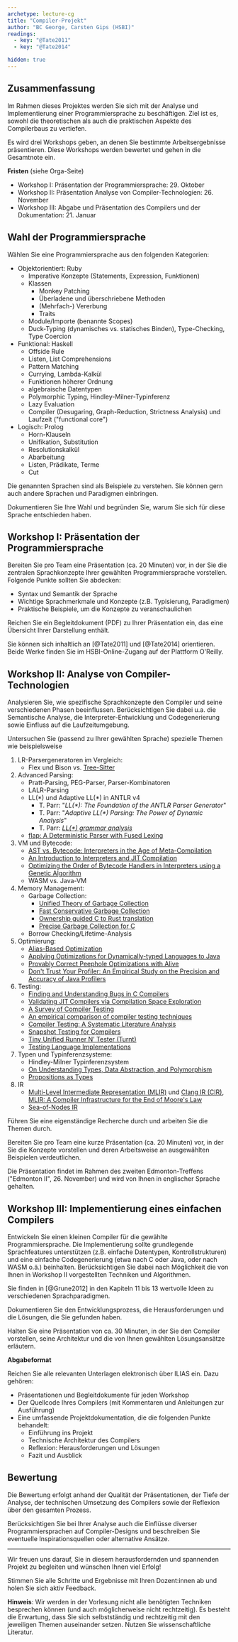 ```yaml
---
archetype: lecture-cg
title: "Compiler-Projekt"
author: "BC George, Carsten Gips (HSBI)"
readings:
  - key: "@Tate2011"
  - key: "@Tate2014"

hidden: true
---
```


<!--  pandoc -s -f markdown -t markdown+smart-grid_tables-multiline_tables-simple_tables --columns=94 --reference-links=true  project.md  -o xxx.md  -->

## Zusammenfassung

Im Rahmen dieses Projektes werden Sie sich mit der Analyse und Implementierung einer
Programmiersprache zu beschäftigen. Ziel ist es, sowohl die theoretischen als auch die
praktischen Aspekte des Compilerbaus zu vertiefen.

Es wird drei Workshops geben, an denen Sie bestimmte Arbeitsergebnisse präsentieren. Diese
Workshops werden bewertet und gehen in die Gesamtnote ein.

**Fristen** (siehe Orga-Seite)

-   Workshop I: Präsentation der Programmiersprache: 29. Oktober
-   Workshop II: Präsentation Analyse von Compiler-Technologien: 26. November
-   Workshop III: Abgabe und Präsentation des Compilers und der Dokumentation: 21. Januar

## Wahl der Programmiersprache

Wählen Sie eine Programmiersprache aus den folgenden Kategorien:

-   Objektorientiert: Ruby
    -   Imperative Konzepte (Statements, Expression, Funktionen)
    -   Klassen
        -   Monkey Patching
        -   Überladene und überschriebene Methoden
        -   (Mehrfach-) Vererbung
        -   Traits
    -   Module/Importe (benannte Scopes)
    -   Duck-Typing (dynamisches vs. statisches Binden), Type-Checking, Type Coercion
-   Funktional: Haskell
    -   Offside Rule
    -   Listen, List Comprehensions
    -   Pattern Matching
    -   Currying, Lambda-Kalkül
    -   Funktionen höherer Ordnung
    -   algebraische Datentypen
    -   Polymorphic Typing, Hindley-Milner-Typinferenz
    -   Lazy Evaluation
    -   Compiler (Desugaring, Graph-Reduction, Strictness Analysis) und Laufzeit ("functional
        core")
-   Logisch: Prolog
    -   Horn-Klauseln
    -   Unifikation, Substitution
    -   Resolutionskalkül
    -   Abarbeitung
    -   Listen, Prädikate, Terme
    -   Cut

Die genannten Sprachen sind als Beispiele zu verstehen. Sie können gern auch andere Sprachen
und Paradigmen einbringen.

Dokumentieren Sie Ihre Wahl und begründen Sie, warum Sie sich für diese Sprache entschieden
haben.

## Workshop I: Präsentation der Programmiersprache

Bereiten Sie pro Team eine Präsentation (ca. 20 Minuten) vor, in der Sie die zentralen
Sprachkonzepte Ihrer gewählten Programmiersprache vorstellen. Folgende Punkte sollten Sie
abdecken:

-   Syntax und Semantik der Sprache
-   Wichtige Sprachmerkmale und Konzepte (z.B. Typisierung, Paradigmen)
-   Praktische Beispiele, um die Konzepte zu veranschaulichen

Reichen Sie ein Begleitdokument (PDF) zu Ihrer Präsentation ein, das eine Übersicht Ihrer
Darstellung enthält.

Sie können sich inhaltlich an [@Tate2011] und [@Tate2014] orientieren. Beide Werke finden Sie
im HSBI-Online-Zugang auf der Plattform O'Reilly.

## Workshop II: Analyse von Compiler-Technologien

Analysieren Sie, wie spezifische Sprachkonzepte den Compiler und seine verschiedenen Phasen
beeinflussen. Berücksichtigen Sie dabei u.a. die Semantische Analyse, die
Interpreter-Entwicklung und Codegenerierung sowie Einfluss auf die Laufzeitumgebung.

Untersuchen Sie (passend zu Ihrer gewählten Sprache) spezielle Themen wie beispielsweise

1.  LR-Parsergeneratoren im Vergleich:
    -   Flex und Bison vs. [Tree-Sitter]
2.  Advanced Parsing:
    -   Pratt-Parsing, PEG-Parser, Parser-Kombinatoren
    -   LALR-Parsing
    -   LL(\*) und Adaptive LL(\*) in ANTLR v4
        -   T. Parr: "*LL(\*): The Foundation of the ANTLR Parser Generator*"
        -   T. Parr: "*Adaptive LL(\*) Parsing: The Power of Dynamic Analysis*"
        -   T. Parr: [*LL(\*) grammar analysis*]
    -   [flap: A Deterministic Parser with Fused Lexing]
3.  VM und Bytecode:
    -   [AST vs. Bytecode: Interpreters in the Age of Meta-Compilation]
    -   [An Introduction to Interpreters and JIT Compilation]
    -   [Optimizing the Order of Bytecode Handlers in Interpreters using a Genetic Algorithm]
    -   WASM vs. Java-VM
4.  Memory Management:
    -   Garbage Collection:
        -   [Unified Theory of Garbage Collection]
        -   [Fast Conservative Garbage Collection]
        -   [Ownership guided C to Rust translation]
        -   [Precise Garbage Collection for C]
    -   Borrow Checking/Lifetime-Analysis
5.  Optimierung:
    -   [Alias-Based Optimization]
    -   [Applying Optimizations for Dynamically-typed Languages to Java]
    -   [Provably Correct Peephole Optimizations with Alive]
    -   [Don't Trust Your Profiler: An Empirical Study on the Precision and Accuracy of Java
        Profilers]
6.  Testing:
    -   [Finding and Understanding Bugs in C Compilers]
    -   [Validating JIT Compilers via Compilation Space Exploration]
    -   [A Survey of Compiler Testing]
    -   [An empirical comparison of compiler testing techniques]
    -   [Compiler Testing: A Systematic Literature Analysis]
    -   [Snapshot Testing for Compilers]
    -   [Tiny Unified Runner N' Tester (Turnt)]
    -   [Testing Language Implementations]
7.  Typen und Typinferenzsysteme:
    -   Hindley-Milner Typinferenzsystem
    -   [On Understanding Types, Data Abstraction, and Polymorphism]
    -   [Propositions as Types]
8.  IR
    -   [Multi-Level Intermediate Representation (MLIR)] und [Clang IR (CIR)], [MLIR: A
        Compiler Infrastructure for the End of Moore's Law]
    -   [Sea-of-Nodes IR]

Führen Sie eine eigenständige Recherche durch und arbeiten Sie die Themen durch.

Bereiten Sie pro Team eine kurze Präsentation (ca. 20 Minuten) vor, in der Sie die Konzepte
vorstellen und deren Arbeitsweise an ausgewählten Beispielen verdeutlichen.

Die Präsentation findet im Rahmen des zweiten Edmonton-Treffens ("Edmonton II", 26. November)
und wird von Ihnen in englischer Sprache gehalten.

## Workshop III: Implementierung eines einfachen Compilers

Entwickeln Sie einen kleinen Compiler für die gewählte Programmiersprache. Die Implementierung
sollte grundlegende Sprachfeatures unterstützen (z.B. einfache Datentypen, Kontrollstrukturen)
und eine einfache Codegenerierung (etwa nach C oder Java, oder nach WASM o.ä.) beinhalten.
Berücksichtigen Sie dabei nach Möglichkeit die von Ihnen in Workshop II vorgestellten
Techniken und Algorithmen.

Sie finden in [@Grune2012] in den Kapiteln 11 bis 13 wertvolle Ideen zu verschiedenen
Sprachparadigmen.

Dokumentieren Sie den Entwicklungsprozess, die Herausforderungen und die Lösungen, die Sie
gefunden haben.

Halten Sie eine Präsentation von ca. 30 Minuten, in der Sie den Compiler vorstellen, seine
Architektur und die von Ihnen gewählten Lösungsansätze erläutern.

**Abgabeformat**

Reichen Sie alle relevanten Unterlagen elektronisch über ILIAS ein. Dazu gehören:

-   Präsentationen und Begleitdokumente für jeden Workshop
-   Der Quellcode Ihres Compilers (mit Kommentaren und Anleitungen zur Ausführung)
-   Eine umfassende Projektdokumentation, die die folgenden Punkte behandelt:
    -   Einführung ins Projekt
    -   Technische Architektur des Compilers
    -   Reflexion: Herausforderungen und Lösungen
    -   Fazit und Ausblick

## Bewertung

Die Bewertung erfolgt anhand der Qualität der Präsentationen, der Tiefe der Analyse, der
technischen Umsetzung des Compilers sowie der Reflexion über den gesamten Prozess.

Berücksichtigen Sie bei Ihrer Analyse auch die Einflüsse diverser Programmiersprachen auf
Compiler-Designs und beschreiben Sie eventuelle Inspirationsquellen oder alternative Ansätze.

----------------------------------------------------------------------------------------------

Wir freuen uns darauf, Sie in diesem herausfordernden und spannenden Projekt zu begleiten und
wünschen Ihnen viel Erfolg!

Stimmen Sie alle Schritte und Ergebnisse mit Ihren Dozent:innen ab und holen Sie sich aktiv
Feedback.

**Hinweis**: Wir werden in der Vorlesung nicht alle benötigten Techniken besprechen können
(und auch möglicherweise nicht rechtzeitig). Es besteht die Erwartung, dass Sie sich
selbstständig und rechtzeitig mit den jeweiligen Themen auseinander setzen. Nutzen Sie
wissenschaftliche Literatur.

  [Tree-Sitter]: http://tree-sitter.github.io/tree-sitter/
  [*LL(\*) grammar analysis*]: https://theantlrguy.atlassian.net/wiki/spaces/~admin/pages/524294/LL+grammar+analysis
  [flap: A Deterministic Parser with Fused Lexing]: https://dl.acm.org/doi/pdf/10.1145/3591269
  [AST vs. Bytecode: Interpreters in the Age of Meta-Compilation]: https://stefan-marr.de/downloads/oopsla23-larose-et-al-ast-vs-bytecode-interpreters-in-the-age-of-meta-compilation.pdf
  [An Introduction to Interpreters and JIT Compilation]: https://stefan-marr.de/2023/09/pliss-summer-school/
  [Optimizing the Order of Bytecode Handlers in Interpreters using a Genetic Algorithm]: https://stefan-marr.de/downloads/acmsac23-huang-et-al-optimizing-the-order-of-bytecode-handlers-in-interpreters-using-a-genetic-algorithm.pdf
  [Unified Theory of Garbage Collection]: https://scholar.google.de/scholar?hl=en&as_sdt=0%2C5&as_vis=1&q=Unified+Theory+of+Garbage+Collection&btnG=
  [Fast Conservative Garbage Collection]: https://scholar.google.de/scholar?hl=en&as_sdt=0%2C5&as_vis=1&q=Fast+Conservative+Garbage+Collection&btnG=
  [Ownership guided C to Rust translation]: https://arxiv.org/pdf/2303.10515.pdf
  [Precise Garbage Collection for C]: https://www-old.cs.utah.edu/plt/publications/ismm09-rwrf.pdf
  [Alias-Based Optimization]: https://dl.acm.org/doi/10.1145/277652.277670
  [Applying Optimizations for Dynamically-typed Languages to Java]: https://stefan-marr.de/downloads/manlang17-grimmer-et-al-applying-optimizations-for-dynamically-typed-languages-to-java.pdf
  [Provably Correct Peephole Optimizations with Alive]: https://web.ist.utl.pt/nuno.lopes/pubs/alive-pldi15.pdf
  [Don't Trust Your Profiler: An Empirical Study on the Precision and Accuracy of Java Profilers]:
    https://stefan-marr.de/downloads/mplr23-burchell-et-al-dont-trust-your-profiler.pdf
  [Finding and Understanding Bugs in C Compilers]: https://users.cs.utah.edu/~regehr/papers/pldi11-preprint.pdf
  [Validating JIT Compilers via Compilation Space Exploration]: https://connglli.github.io/pdfs/artemis_sosp23.pdf
  [A Survey of Compiler Testing]: https://software-lab.org/publications/csur2019_compiler_testing.pdf
  [An empirical comparison of compiler testing techniques]: https://xiongyingfei.github.io/papers/ICSE16.pdf
  [Compiler Testing: A Systematic Literature Analysis]: https://arxiv.org/abs/1810.02718
  [Snapshot Testing for Compilers]: https://www.cs.cornell.edu/~asampson/blog/turnt.html
  [Tiny Unified Runner N' Tester (Turnt)]: https://github.com/cucapra/turnt
  [Testing Language Implementations]: https://youtu.be/ZJUk8_k1HbY?si=Mis0l6M07vbI8Rqx
  [On Understanding Types, Data Abstraction, and Polymorphism]: http://lucacardelli.name/Papers/OnUnderstanding.A4.pdf
  [Propositions as Types]: https://homepages.inf.ed.ac.uk/wadler/papers/propositions-as-types/propositions-as-types.pdf
  [Multi-Level Intermediate Representation (MLIR)]: https://mlir.llvm.org/
  [Clang IR (CIR)]: https://llvm.github.io/clangir/
  [MLIR: A Compiler Infrastructure for the End of Moore's Law]: https://arxiv.org/abs/2002.11054
  [Sea-of-Nodes IR]: https://github.com/SeaOfNodes/Simple
